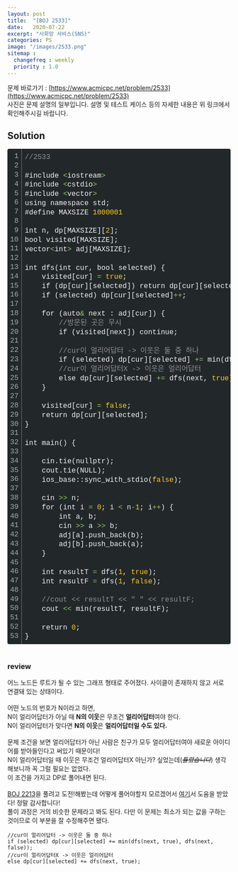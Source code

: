 ```yaml
---
layout: post
title:  "[BOJ 2533]"
date:   2020-07-22
excerpt: "사회망 서비스(SNS)"
categories: PS
image: "/images/2533.png"
sitemap :
  changefreq : weekly
  priority : 1.0
---
```

문제 바로가기 : [https://www.acmicpc.net/problem/2533](https://www.acmicpc.net/problem/2533)<br>
사진은 문제 설명의 일부입니다. 설명 및 테스트 케이스 등의 자세한 내용은 위 링크에서 확인해주시길 바랍니다.<br>

## Solution
<div class="colorscripter-code" style="color:#F1F2F3;font-family:Consolas, 'Liberation Mono', Menlo, Courier, monospace !important; position:relative !important;overflow:auto"><table class="colorscripter-code-table" style="margin:0;padding:0;border:none;background-color:#22282A;border-radius:4px;" cellspacing="0" cellpadding="0"><tr><td style="padding:6px;border-right:2px solid #4f4f4f"><div style="margin:0;padding:0;word-break:normal;text-align:right;color:#aaa;font-family:Consolas, 'Liberation Mono', Menlo, Courier, monospace !important;line-height:130%"><div style="line-height:130%">1</div><div style="line-height:130%">2</div><div style="line-height:130%">3</div><div style="line-height:130%">4</div><div style="line-height:130%">5</div><div style="line-height:130%">6</div><div style="line-height:130%">7</div><div style="line-height:130%">8</div><div style="line-height:130%">9</div><div style="line-height:130%">10</div><div style="line-height:130%">11</div><div style="line-height:130%">12</div><div style="line-height:130%">13</div><div style="line-height:130%">14</div><div style="line-height:130%">15</div><div style="line-height:130%">16</div><div style="line-height:130%">17</div><div style="line-height:130%">18</div><div style="line-height:130%">19</div><div style="line-height:130%">20</div><div style="line-height:130%">21</div><div style="line-height:130%">22</div><div style="line-height:130%">23</div><div style="line-height:130%">24</div><div style="line-height:130%">25</div><div style="line-height:130%">26</div><div style="line-height:130%">27</div><div style="line-height:130%">28</div><div style="line-height:130%">29</div><div style="line-height:130%">30</div><div style="line-height:130%">31</div><div style="line-height:130%">32</div><div style="line-height:130%">33</div><div style="line-height:130%">34</div><div style="line-height:130%">35</div><div style="line-height:130%">36</div><div style="line-height:130%">37</div><div style="line-height:130%">38</div><div style="line-height:130%">39</div><div style="line-height:130%">40</div><div style="line-height:130%">41</div><div style="line-height:130%">42</div><div style="line-height:130%">43</div><div style="line-height:130%">44</div><div style="line-height:130%">45</div><div style="line-height:130%">46</div><div style="line-height:130%">47</div><div style="line-height:130%">48</div><div style="line-height:130%">49</div><div style="line-height:130%">50</div><div style="line-height:130%">51</div><div style="line-height:130%">52</div><div style="line-height:130%">53</div></div></td><td style="padding:6px 0;text-align:left"><div style="margin:0;padding:0;color:#F1F2F3;font-family:Consolas, 'Liberation Mono', Menlo, Courier, monospace !important;line-height:130%"><div style="padding:0 6px; white-space:pre; line-height:130%"><span style="color:#919191">//2533</span></div><div style="padding:0 6px; white-space:pre; line-height:130%">&nbsp;</div><div style="padding:0 6px; white-space:pre; line-height:130%">#include&nbsp;<span style="color:#F1F2F3"></span><span style="color:#93C763">&lt;</span>iostream<span style="color:#F1F2F3"></span><span style="color:#93C763">&gt;</span></div><div style="padding:0 6px; white-space:pre; line-height:130%">#include&nbsp;<span style="color:#F1F2F3"></span><span style="color:#93C763">&lt;</span>cstdio<span style="color:#F1F2F3"></span><span style="color:#93C763">&gt;</span></div><div style="padding:0 6px; white-space:pre; line-height:130%">#include&nbsp;<span style="color:#F1F2F3"></span><span style="color:#93C763">&lt;</span>vector<span style="color:#F1F2F3"></span><span style="color:#93C763">&gt;</span></div><div style="padding:0 6px; white-space:pre; line-height:130%">using&nbsp;namespace&nbsp;std;</div><div style="padding:0 6px; white-space:pre; line-height:130%">#define&nbsp;MAXSIZE&nbsp;<span style="color:#FFCD22">1000001</span></div><div style="padding:0 6px; white-space:pre; line-height:130%">&nbsp;</div><div style="padding:0 6px; white-space:pre; line-height:130%">int&nbsp;n,&nbsp;dp[MAXSIZE][<span style="color:#FFCD22">2</span>];</div><div style="padding:0 6px; white-space:pre; line-height:130%">bool&nbsp;visited[MAXSIZE];</div><div style="padding:0 6px; white-space:pre; line-height:130%">vector<span style="color:#F1F2F3"></span><span style="color:#93C763">&lt;</span>int<span style="color:#F1F2F3"></span><span style="color:#93C763">&gt;</span>&nbsp;adj[MAXSIZE];</div><div style="padding:0 6px; white-space:pre; line-height:130%">&nbsp;</div><div style="padding:0 6px; white-space:pre; line-height:130%">int&nbsp;dfs(int&nbsp;cur,&nbsp;bool&nbsp;selected)&nbsp;{</div><div style="padding:0 6px; white-space:pre; line-height:130%">&nbsp;&nbsp;&nbsp;&nbsp;visited[cur]&nbsp;<span style="color:#F1F2F3"></span><span style="color:#93C763">=</span>&nbsp;<span style="color:#FFCD22">true</span>;</div><div style="padding:0 6px; white-space:pre; line-height:130%">&nbsp;&nbsp;&nbsp;&nbsp;if&nbsp;(dp[cur][selected])&nbsp;return&nbsp;dp[cur][selected];</div><div style="padding:0 6px; white-space:pre; line-height:130%">&nbsp;&nbsp;&nbsp;&nbsp;if&nbsp;(selected)&nbsp;dp[cur][selected]<span style="color:#F1F2F3"></span><span style="color:#93C763">+</span><span style="color:#F1F2F3"></span><span style="color:#93C763">+</span>;</div><div style="padding:0 6px; white-space:pre; line-height:130%">&nbsp;</div><div style="padding:0 6px; white-space:pre; line-height:130%">&nbsp;&nbsp;&nbsp;&nbsp;for&nbsp;(auto<span style="color:#F1F2F3"></span><span style="color:#93C763">&amp;</span>&nbsp;next&nbsp;:&nbsp;adj[cur])&nbsp;{</div><div style="padding:0 6px; white-space:pre; line-height:130%">&nbsp;&nbsp;&nbsp;&nbsp;&nbsp;&nbsp;&nbsp;&nbsp;<span style="color:#919191">//방문된&nbsp;곳은&nbsp;무시</span></div><div style="padding:0 6px; white-space:pre; line-height:130%">&nbsp;&nbsp;&nbsp;&nbsp;&nbsp;&nbsp;&nbsp;&nbsp;if&nbsp;(visited[next])&nbsp;continue;</div><div style="padding:0 6px; white-space:pre; line-height:130%">&nbsp;</div><div style="padding:0 6px; white-space:pre; line-height:130%">&nbsp;&nbsp;&nbsp;&nbsp;&nbsp;&nbsp;&nbsp;&nbsp;<span style="color:#919191">//cur이&nbsp;얼리어답터&nbsp;-&gt;&nbsp;이웃은&nbsp;둘&nbsp;중&nbsp;하나</span></div><div style="padding:0 6px; white-space:pre; line-height:130%">&nbsp;&nbsp;&nbsp;&nbsp;&nbsp;&nbsp;&nbsp;&nbsp;if&nbsp;(selected)&nbsp;dp[cur][selected]&nbsp;<span style="color:#F1F2F3"></span><span style="color:#93C763">+</span><span style="color:#F1F2F3"></span><span style="color:#93C763">=</span>&nbsp;min(dfs(next,&nbsp;<span style="color:#FFCD22">true</span>),&nbsp;dfs(next,&nbsp;<span style="color:#FFCD22">false</span>));</div><div style="padding:0 6px; white-space:pre; line-height:130%">&nbsp;&nbsp;&nbsp;&nbsp;&nbsp;&nbsp;&nbsp;&nbsp;<span style="color:#919191">//cur이&nbsp;얼리어답터X&nbsp;-&gt;&nbsp;이웃은&nbsp;얼리어답터</span></div><div style="padding:0 6px; white-space:pre; line-height:130%">&nbsp;&nbsp;&nbsp;&nbsp;&nbsp;&nbsp;&nbsp;&nbsp;else&nbsp;dp[cur][selected]&nbsp;<span style="color:#F1F2F3"></span><span style="color:#93C763">+</span><span style="color:#F1F2F3"></span><span style="color:#93C763">=</span>&nbsp;dfs(next,&nbsp;<span style="color:#FFCD22">true</span>);</div><div style="padding:0 6px; white-space:pre; line-height:130%">&nbsp;&nbsp;&nbsp;&nbsp;}</div><div style="padding:0 6px; white-space:pre; line-height:130%">&nbsp;</div><div style="padding:0 6px; white-space:pre; line-height:130%">&nbsp;&nbsp;&nbsp;&nbsp;visited[cur]&nbsp;<span style="color:#F1F2F3"></span><span style="color:#93C763">=</span>&nbsp;<span style="color:#FFCD22">false</span>;</div><div style="padding:0 6px; white-space:pre; line-height:130%">&nbsp;&nbsp;&nbsp;&nbsp;return&nbsp;dp[cur][selected];</div><div style="padding:0 6px; white-space:pre; line-height:130%">}</div><div style="padding:0 6px; white-space:pre; line-height:130%">&nbsp;</div><div style="padding:0 6px; white-space:pre; line-height:130%">int&nbsp;main()&nbsp;{</div><div style="padding:0 6px; white-space:pre; line-height:130%">&nbsp;</div><div style="padding:0 6px; white-space:pre; line-height:130%">&nbsp;&nbsp;&nbsp;&nbsp;cin.tie(nullptr);</div><div style="padding:0 6px; white-space:pre; line-height:130%">&nbsp;&nbsp;&nbsp;&nbsp;cout.tie(NULL);</div><div style="padding:0 6px; white-space:pre; line-height:130%">&nbsp;&nbsp;&nbsp;&nbsp;ios_base::sync_with_stdio(<span style="color:#FFCD22">false</span>);</div><div style="padding:0 6px; white-space:pre; line-height:130%">&nbsp;</div><div style="padding:0 6px; white-space:pre; line-height:130%">&nbsp;&nbsp;&nbsp;&nbsp;cin&nbsp;<span style="color:#F1F2F3"></span><span style="color:#93C763">&gt;</span><span style="color:#F1F2F3"></span><span style="color:#93C763">&gt;</span>&nbsp;n;</div><div style="padding:0 6px; white-space:pre; line-height:130%">&nbsp;&nbsp;&nbsp;&nbsp;for&nbsp;(int&nbsp;i&nbsp;<span style="color:#F1F2F3"></span><span style="color:#93C763">=</span>&nbsp;<span style="color:#FFCD22">0</span>;&nbsp;i&nbsp;<span style="color:#F1F2F3"></span><span style="color:#93C763">&lt;</span>&nbsp;n<span style="color:#F1F2F3"></span><span style="color:#93C763">-</span><span style="color:#FFCD22">1</span>;&nbsp;i<span style="color:#F1F2F3"></span><span style="color:#93C763">+</span><span style="color:#F1F2F3"></span><span style="color:#93C763">+</span>)&nbsp;{</div><div style="padding:0 6px; white-space:pre; line-height:130%">&nbsp;&nbsp;&nbsp;&nbsp;&nbsp;&nbsp;&nbsp;&nbsp;int&nbsp;a,&nbsp;b;</div><div style="padding:0 6px; white-space:pre; line-height:130%">&nbsp;&nbsp;&nbsp;&nbsp;&nbsp;&nbsp;&nbsp;&nbsp;cin&nbsp;<span style="color:#F1F2F3"></span><span style="color:#93C763">&gt;</span><span style="color:#F1F2F3"></span><span style="color:#93C763">&gt;</span>&nbsp;a&nbsp;<span style="color:#F1F2F3"></span><span style="color:#93C763">&gt;</span><span style="color:#F1F2F3"></span><span style="color:#93C763">&gt;</span>&nbsp;b;</div><div style="padding:0 6px; white-space:pre; line-height:130%">&nbsp;&nbsp;&nbsp;&nbsp;&nbsp;&nbsp;&nbsp;&nbsp;adj[a].push_back(b);</div><div style="padding:0 6px; white-space:pre; line-height:130%">&nbsp;&nbsp;&nbsp;&nbsp;&nbsp;&nbsp;&nbsp;&nbsp;adj[b].push_back(a);</div><div style="padding:0 6px; white-space:pre; line-height:130%">&nbsp;&nbsp;&nbsp;&nbsp;}</div><div style="padding:0 6px; white-space:pre; line-height:130%">&nbsp;&nbsp;&nbsp;&nbsp;</div><div style="padding:0 6px; white-space:pre; line-height:130%">&nbsp;&nbsp;&nbsp;&nbsp;int&nbsp;resultT&nbsp;<span style="color:#F1F2F3"></span><span style="color:#93C763">=</span>&nbsp;dfs(<span style="color:#FFCD22">1</span>,&nbsp;<span style="color:#FFCD22">true</span>);</div><div style="padding:0 6px; white-space:pre; line-height:130%">&nbsp;&nbsp;&nbsp;&nbsp;int&nbsp;resultF&nbsp;<span style="color:#F1F2F3"></span><span style="color:#93C763">=</span>&nbsp;dfs(<span style="color:#FFCD22">1</span>,&nbsp;<span style="color:#FFCD22">false</span>);</div><div style="padding:0 6px; white-space:pre; line-height:130%">&nbsp;</div><div style="padding:0 6px; white-space:pre; line-height:130%">&nbsp;&nbsp;&nbsp;&nbsp;<span style="color:#919191">//cout&nbsp;&lt;&lt;&nbsp;resultT&nbsp;&lt;&lt;&nbsp;"&nbsp;"&nbsp;&lt;&lt;&nbsp;resultF;</span></div><div style="padding:0 6px; white-space:pre; line-height:130%">&nbsp;&nbsp;&nbsp;&nbsp;cout&nbsp;<span style="color:#F1F2F3"></span><span style="color:#93C763">&lt;</span><span style="color:#F1F2F3"></span><span style="color:#93C763">&lt;</span>&nbsp;min(resultT,&nbsp;resultF);</div><div style="padding:0 6px; white-space:pre; line-height:130%">&nbsp;</div><div style="padding:0 6px; white-space:pre; line-height:130%">&nbsp;&nbsp;&nbsp;&nbsp;return&nbsp;<span style="color:#FFCD22">0</span>;</div><div style="padding:0 6px; white-space:pre; line-height:130%">}</div></div><div style="text-align:right;margin-top:-13px;margin-right:5px;font-size:9px;font-style:italic"><a href="http://colorscripter.com/info#e" target="_blank" style="color:#4f4f4ftext-decoration:none">Colored by Color Scripter</a></div></td><td style="vertical-align:bottom;padding:0 2px 4px 0"><a href="http://colorscripter.com/info#e" target="_blank" style="text-decoration:none;color:white"><span style="font-size:9px;word-break:normal;background-color:#4f4f4f;color:white;border-radius:10px;padding:1px">cs</span></a></td></tr></table></div>
<br/>

### review

어느 노드든 루트가 될 수 있는 그래프 형태로 주어졌다. 사이클이 존재하지 않고 서로 연결돼 있는 상태이다.<br><br>
어떤 노드의 번호가 N이라고 하면,<br>
N이 얼리어답터가 아닐 때 <strong>N의 이웃</strong>은 무조건 <strong>얼리어답터</strong>여야 한다.<br>
N이 얼리어답터가 맞다면 <strong>N의 이웃</strong>은 <strong>얼리어답터일 수도 있다.</strong><br>
<br>
문제 조건을 보면 얼리어답터가 아닌 사람은 친구가 모두 얼리어답터여야 새로운 아이디어를 받아들인다고 써있기 때문이다!<br>
N이 얼리어답터일 때 이웃은 무조건 얼리어답터X 아닌가? 싶었는데(~~*틀렸습니다*~~) 생각해보니까 꼭 그럴 필요는 없었다.<br>
이 조건을 가지고 DP로 풀어내면 된다.<br>
<br>
[BOJ 2213](https://www.acmicpc.net/problem/2213)을 풀려고 도전!해봤는데 어떻게 풀어야할지 모르겠어서 [여기](https://blog.naver.com/jqkt15/221886958775)서 도움을 받았다! 정말 감사합니다!<br>
풀이 과정은 거의 비슷한 문제라고 봐도 된다. 다만 이 문제는 최소가 되는 값을 구하는 것이므로 이 부분을 잘 수정해주면 됐다.<br>
```
//cur이 얼리어답터 -> 이웃은 둘 중 하나
if (selected) dp[cur][selected] += min(dfs(next, true), dfs(next, false));
//cur이 얼리어답터X -> 이웃은 얼리어답터
else dp[cur][selected] += dfs(next, true);
```


<script src="https://utteranc.es/client.js"
        repo="yooniversal/blog-comments"
        issue-term="pathname"
        theme="github-light"
        crossorigin="anonymous"
        async>
</script>

